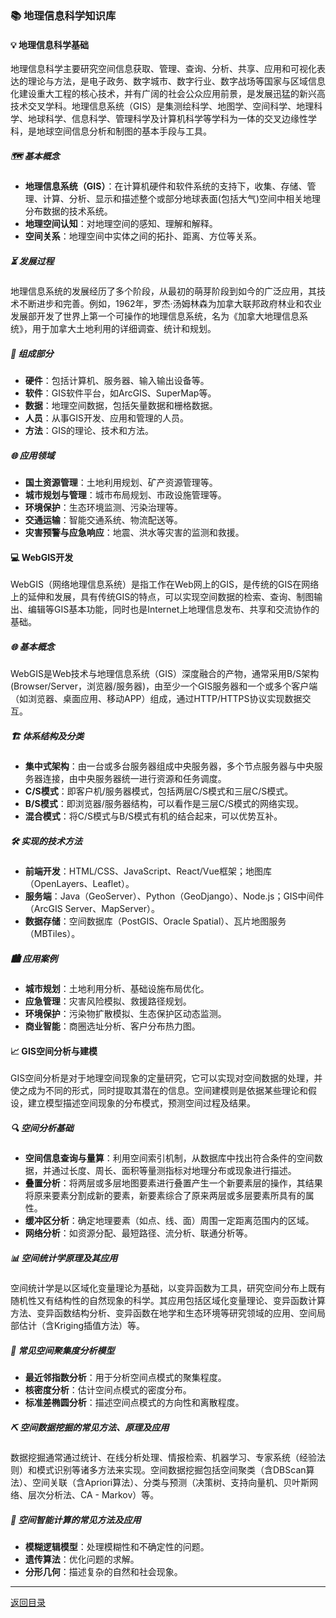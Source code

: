### 📚 地理信息科学知识库

#### 💡 地理信息科学基础
地理信息科学主要研究空间信息获取、管理、查询、分析、共享、应用和可视化表达的理论与方法，是电子政务、数字城市、数字行业、数字战场等国家与区域信息化建设重大工程的核心技术，并有广阔的社会公众应用前景，是发展迅猛的新兴高技术交叉学科。地理信息系统（GIS）是集测绘科学、地图学、空间科学、地理科学、地球科学、信息科学、管理科学及计算机科学等学科为一体的交叉边缘性学科，是地球空间信息分析和制图的基本手段与工具。

##### 🗺️ 基本概念
- **地理信息系统（GIS）**：在计算机硬件和软件系统的支持下，收集、存储、管理、计算、分析、显示和描述整个或部分地球表面(包括大气)空间中相关地理分布数据的技术系统。
- **地理空间认知**：对地理空间的感知、理解和解释。
- **空间关系**：地理空间中实体之间的拓扑、距离、方位等关系。

##### ⏳ 发展过程
地理信息系统的发展经历了多个阶段，从最初的萌芽阶段到如今的广泛应用，其技术不断进步和完善。例如，1962年，罗杰·汤姆林森为加拿大联邦政府林业和农业发展部开发了世界上第一个可操作的地理信息系统，名为《加拿大地理信息系统》，用于加拿大土地利用的详细调查、统计和规划。

##### 🧩 组成部分
- **硬件**：包括计算机、服务器、输入输出设备等。
- **软件**：GIS软件平台，如ArcGIS、SuperMap等。
- **数据**：地理空间数据，包括矢量数据和栅格数据。
- **人员**：从事GIS开发、应用和管理的人员。
- **方法**：GIS的理论、技术和方法。

##### 🌐 应用领域
- **国土资源管理**：土地利用规划、矿产资源管理等。
- **城市规划与管理**：城市布局规划、市政设施管理等。
- **环境保护**：生态环境监测、污染治理等。
- **交通运输**：智能交通系统、物流配送等。
- **灾害预警与应急响应**：地震、洪水等灾害的监测和救援。

#### 💻 WebGIS开发
WebGIS（网络地理信息系统）是指工作在Web网上的GIS，是传统的GIS在网络上的延伸和发展，具有传统GIS的特点，可以实现空间数据的检索、查询、制图输出、编辑等GIS基本功能，同时也是Internet上地理信息发布、共享和交流协作的基础。

##### 🌐 基本概念
WebGIS是Web技术与地理信息系统（GIS）深度融合的产物，通常采用B/S架构 (Browser/Server，浏览器/服务器)，由至少一个GIS服务器和一个或多个客户端（如浏览器、桌面应用、移动APP）组成，通过HTTP/HTTPS协议实现数据交互。

##### 🏗️ 体系结构及分类
- **集中式架构**：由一台或多台服务器组成中央服务器，多个节点服务器与中央服务器连接，由中央服务器统一进行资源和任务调度。
- **C/S模式**：即客户机/服务器模式，包括两层C/S模式和三层C/S模式。
- **B/S模式**：即浏览器/服务器结构，可以看作是三层C/S模式的网络实现。
- **混合模式**：将C/S模式与B/S模式有机的结合起来，可以优势互补。

##### 🛠️ 实现的技术方法
- **前端开发**：HTML/CSS、JavaScript、React/Vue框架；地图库（OpenLayers、Leaflet）。
- **服务端**：Java（GeoServer）、Python（GeoDjango）、Node.js；GIS中间件（ArcGIS Server、MapServer）。
- **数据存储**：空间数据库（PostGIS、Oracle Spatial）、瓦片地图服务（MBTiles）。

##### 🏙️ 应用案例
- **城市规划**：土地利用分析、基础设施布局优化。
- **应急管理**：灾害风险模拟、救援路径规划。
- **环境保护**：污染物扩散模拟、生态保护区动态监测。
- **商业智能**：商圈选址分析、客户分布热力图。

#### 📈 GIS空间分析与建模
GIS空间分析是对于地理空间现象的定量研究，它可以实现对空间数据的处理，并使之成为不同的形式，同时提取其潜在的信息。空间建模则是依据某些理论和假设，建立模型描述空间现象的分布模式，预测空间过程及结果。

##### 🔍 空间分析基础
- **空间信息查询与量算**：利用空间索引机制，从数据库中找出符合条件的空间数据，并通过长度、周长、面积等量测指标对地理分布或现象进行描述。
- **叠置分析**：将两层或多层地图要素进行叠置产生一个新要素层的操作，其结果将原来要素分割成新的要素，新要素综合了原来两层或多层要素所具有的属性。
- **缓冲区分析**：确定地理要素（如点、线、面）周围一定距离范围内的区域。
- **网络分析**：如资源分配、最短路径、流分析、联通分析等。

##### 📊 空间统计学原理及其应用
空间统计学是以区域化变量理论为基础，以变异函数为工具，研究空间分布上既有随机性又有结构性的自然现象的科学。其应用包括区域化变量理论、变异函数计算方法、变异函数结构分析、变异函数在地学和生态环境等研究领域的应用、空间局部估计（含Kriging插值方法）等。

##### 🎯 常见空间聚集度分析模型
- **最近邻指数分析**：用于分析空间点模式的聚集程度。
- **核密度分析**：估计空间点模式的密度分布。
- **标准差椭圆分析**：描述空间点模式的方向性和离散程度。

##### ⛏️ 空间数据挖掘的常见方法、原理及应用
数据挖掘通常通过统计、在线分析处理、情报检索、机器学习、专家系统（经验法则）和模式识别等诸多方法来实现。空间数据挖掘包括空间聚类（含DBScan算法）、空间关联（含Apriori算法）、分类与预测（决策树、支持向量机、贝叶斯网络、层次分析法、CA - Markov）等。

##### 🧠 空间智能计算的常见方法及应用
- **模糊逻辑模型**：处理模糊性和不确定性的问题。
- **遗传算法**：优化问题的求解。
- **分形几何**：描述复杂的自然和社会现象。

---
[返回目录](./README.md)